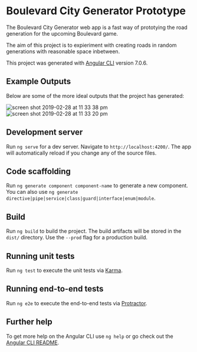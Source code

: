 # Boulevard City Generator Prototype

The Boulevard City Generator web app is a fast way of prototying the road generation for the upcoming Boulevard game.

The aim of this project is to expieriment with creating roads in random generations with reasonable
space inbetween.

This project was generated with [Angular CLI](https://github.com/angular/angular-cli) version 7.0.6.

## Example Outputs

Below are some of the more ideal outputs that the project has generated:

![screen shot 2019-02-28 at 11 33 38 pm](https://user-images.githubusercontent.com/19592095/53568208-4dadd980-3bb1-11e9-8a52-b42dbef8d1cf.png)
![screen shot 2019-02-28 at 11 33 20 pm](https://user-images.githubusercontent.com/19592095/53568209-4dadd980-3bb1-11e9-9a10-2510925c6257.png)

## Development server

Run `ng serve` for a dev server. Navigate to `http://localhost:4200/`. The app will automatically reload if you change any of the source files.

## Code scaffolding

Run `ng generate component component-name` to generate a new component. You can also use `ng generate directive|pipe|service|class|guard|interface|enum|module`.

## Build

Run `ng build` to build the project. The build artifacts will be stored in the `dist/` directory. Use the `--prod` flag for a production build.

## Running unit tests

Run `ng test` to execute the unit tests via [Karma](https://karma-runner.github.io).

## Running end-to-end tests

Run `ng e2e` to execute the end-to-end tests via [Protractor](http://www.protractortest.org/).

## Further help

To get more help on the Angular CLI use `ng help` or go check out the [Angular CLI README](https://github.com/angular/angular-cli/blob/master/README.md).
